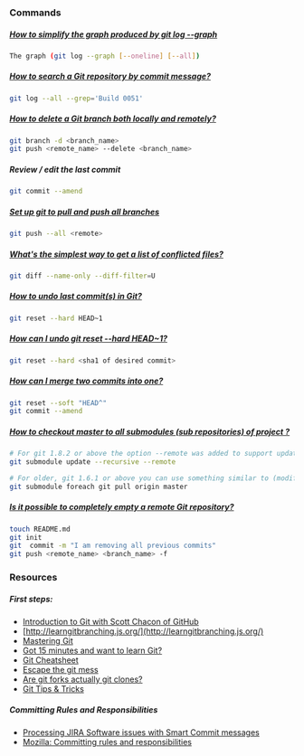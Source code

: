 ### Commands

##### [How to simplify the graph produced by git log --graph](https://gist.github.com/datagrok/4221767)

```bash
The graph (git log --graph [--oneline] [--all])
```

##### [How to search a Git repository by commit message?](http://stackoverflow.com/questions/7124914/how-to-search-a-git-repository-by-commit-message)

```bash
git log --all --grep='Build 0051'
```

##### [How to delete a Git branch both locally and remotely?](http://stackoverflow.com/questions/2003505/how-to-delete-a-git-branch-both-locally-and-remotely)

```bash
git branch -d <branch_name>
git push <remote_name> --delete <branch_name>
```

##### Review / edit the last commit

```bash
git commit --amend
```

##### [Set up git to pull and push all branches](http://stackoverflow.com/questions/1914579/set-up-git-to-pull-and-push-all-branches)

```bash
git push --all <remote>
```

##### [What's the simplest way to get a list of conflicted files?](http://stackoverflow.com/questions/3065650/whats-the-simplest-way-to-get-a-list-of-conflicted-files)

```bash
git diff --name-only --diff-filter=U
```

##### [How to undo last commit(s) in Git?](http://stackoverflow.com/questions/927358/how-to-undo-last-commits-in-git)

```bash
git reset --hard HEAD~1
```

##### [How can I undo git reset --hard HEAD~1?](http://stackoverflow.com/questions/5473/how-can-i-undo-git-reset-hard-head1)

```bash
git reset --hard <sha1 of desired commit>
```

##### [How can I merge two commits into one?](http://stackoverflow.com/questions/2563632/how-can-i-merge-two-commits-into-one)

```bash
git reset --soft "HEAD^"
git commit --amend
```

##### [How to checkout master to all submodules (sub repositories) of project ?](http://stackoverflow.com/questions/1030169/easy-way-pull-latest-of-all-submodules)

```bash
# For git 1.8.2 or above the option --remote was added to support updating to latest tips of remote branches:
git submodule update --recursive --remote 

# For older, git 1.6.1 or above you can use something similar to (modified to suit):
git submodule foreach git pull origin master
```

##### [Is it possible to completely empty a remote Git repository?](https://stackoverflow.com/questions/4922104/is-it-possible-to-completely-empty-a-remote-git-repository)

```bash
touch README.md
git init
git  commit -m "I am removing all previous commits"
git push <remote_name> <branch_name> -f
```

### Resources

##### First steps:

- [Introduction to Git with Scott Chacon of GitHub](https://www.youtube.com/watch?v=ZDR433b0HJY&t=2922s)
- [http://learngitbranching.js.org/](http://learngitbranching.js.org/)
- [Mastering Git](https://www.youtube.com/playlist?list=PL4KQBOUw6E7uJFgKP3gBAKooqY0a9a6Np)
- [Got 15 minutes and want to learn Git?](https://try.github.io/levels/1/challenges/1)
- [Git Cheatsheet](http://ndpsoftware.com/git-cheatsheet/previous/git-cheatsheet.html)
- [Escape the git mess](http://justinhileman.info/article/git-pretty/git-pretty.png)
- [Are git forks actually git clones?](http://stackoverflow.com/questions/6286571/are-git-forks-actually-git-clones)
- [Git Tips & Tricks](https://about.gitlab.com/2016/12/08/git-tips-and-tricks)

##### Committing Rules and Responsibilities
- [Processing JIRA Software issues with Smart Commit messages](https://confluence.atlassian.com/bitbucket/processing-jira-software-issues-with-smart-commit-messages-298979931.html#id-_smart_commits_commands1-transition)
- [Mozilla: Committing rules and responsibilities](https://developer.mozilla.org/en-US/docs/Mozilla/Developer_guide/Committing_Rules_and_Responsibilities)
